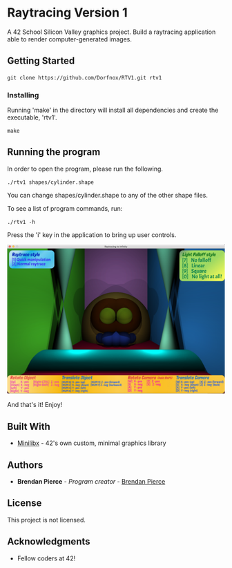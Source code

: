# Raytracing Version 1

A 42 School Silicon Valley graphics project.
Build a raytracing application able to render computer-generated images.

## Getting Started

```
git clone https://github.com/Dorfnox/RTV1.git rtv1
```

### Installing

Running 'make' in the directory will install all dependencies and create the executable, 'rtv1'.

```
make
```

## Running the program

In order to open the program, please run the following.

```
./rtv1 shapes/cylinder.shape
```

You can change shapes/cylinder.shape to any of the other shape files.

To see a list of program commands, run:

```
./rtv1 -h
```

Press the 'i' key in the application to bring up user controls.

![Example](https://raw.githubusercontent.com/Dorfnox/RTV1/master/example_images/example1.png)

And that's it! Enjoy!

## Built With

* [Minilibx](https://github.com/qst0/ft_libgfx) - 42's own custom, minimal graphics library

## Authors

* **Brendan Pierce** - *Program creator* - [Brendan Pierce](https://github.com/Dorfnox/)

## License

This project is not licensed.

## Acknowledgments

* Fellow coders at 42!

